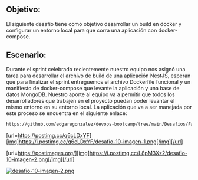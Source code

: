 ## Objetivo:
El siguiente desafío tiene como objetivo desarrollar un build en docker y configurar un entorno
local para que corra una aplicación con docker-compose.

## Escenario:

Durante el sprint celebrado recientemente nuestro equipo nos asignó una tarea para desarrollar
el archivo de build de una aplicación NestJS, esperan que para finalizar el sprint entreguemos
el archivo Dockerfile funcional y un manifiesto de docker-compose que levante la aplicación y
una base de datos MongoDB.
Nuestro aporte al equipo va a permitir que todos los desarrolladores que trabajen en el proyecto
puedan poder levantar el mismo entorno en su entorno local.
La aplicación que va a ser manejada por este proceso se encuentra en el siguiente enlace:


```bash
https://github.com/edgaregonzalez/devops-bootcamp/tree/main/Desafios/Fase3/educacionit-app
```

[url=https://postimg.cc/q6cLDxYF][img]https://i.postimg.cc/q6cLDxYF/desafio-10-imagen-1.png[/img][/url]


[url=https://postimages.org/][img]https://i.postimg.cc/L8pM3Xz2/desafio-10-imagen-2.png[/img][/url]


[![desafio-10-imagen-2.png](https://i.postimg.cc/L8pM3Xz2/desafio-10-imagen-2.png)](https://postimg.cc/QH0PXj4y)